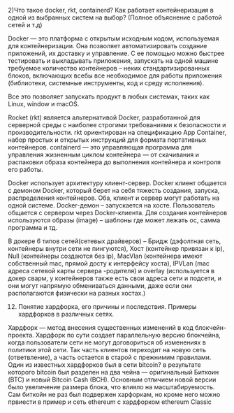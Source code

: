 2)Что такое docker, rkt, containerd? Как работает контейнеризация в одной из выбранных систем на выбор? (Полное объяснение с работой сетей и т.д)

Docker — это платформа с открытым исходным кодом, используемая для контейнеризации. Она позволяет автоматизировать создание приложений, их доставку и управление. С ее помощью можно быстрее тестировать и выкладывать приложения, запускать на одной машине требуемое количество контейнеров – неких стандартизированных блоков, включающих всебы все необходимое для работы приложения (библиотеки, системные инструменты, код и среду исполнения).

Все это позволяет запускать продукт в любых системах, таких как Linux, window и macOS.

Rocket (rkt) является альтернативой Docker, разработанной для серверной среды с наиболее строгими требованиями к безопасности и производительности. rkt ориентирован на спецификацию App Container, набор простых и открытых инструкций для формата портативных контейнеров.
containerd — это управляющая программа для управления жизненным циклом контейнера — от скачивания и распаковки образа контейнера до выполнения контейнера и контроля его работы.

Docker использует архитектуру клиент-сервер. Docker клиент общается с демоном Docker, который берет на себя тяжесть создания, запуска, распределения контейнеров. Оба, клиент и сервер могут работать на одной системе.
Docker-демон – запускается на хосте. Пользователь общается с сервером через Docker-клиента.
Для создания контейнеров используются образы (image) – шаблоны где может лежать ос, самма программа и тд.

В докере 6 типов сетей(сетевых драйверов) – Бридж (дэфолтная сеть, контейнеры внутри сети не пингуются), Хост (контейнер привязан к ip), Null (контейнеры создаются без ip), MacVlan (контейнера имеют собственный mac, прямой досту к интерфейсу хоста), IPVLan (mac адреса сетевой карты сервера -родителя) и overlay (используется в докер сварм, у контейнеров также есть свои адреса сети и подсети, и они могут напрямую обмениваться данными, даже если они располагаются физически на разных хостах.)

12) Понятие хардфорка, его причины и последствия. Примеры хардфорков в различных сетях.

Хардфорк — метод внесения существенных изменений в код блокчейн-проекта.
Хардфорк  по сути создает параллельную версию блокчейна, когда пользователи сети не могут договориться об изменениях в политики этой сети. Так часть клиентов переходит на новую сеть (ответвление), а часть остается в старой с прежнимим правилами.
Один из известных хардфорков был в сети bitcoin? в результате которого bitcoin был разделен на два чейна — оригинальный Биткоин (BTC) и новый Bitcoin Cash (BCH). Основным отличием новой версии было увеличение размера блока, что влияло на масштабируемость. 
Сам биткойн не раз был подвержен харфоркам, но кроме него можно првиести в пример и сеть ethereum c хардфорком ethereum Classic
